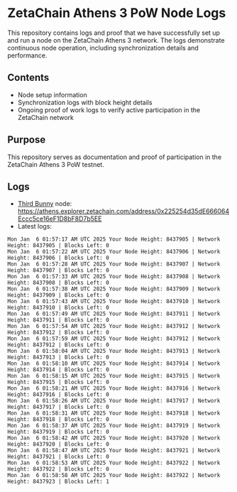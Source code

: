 # ZetaChain Athens 3 PoW Node Logs
This repository contains logs and proof that we have successfully set up and run a node on the ZetaChain Athens 3 network. The logs demonstrate continuous node operation, including synchronization details and performance.

## Contents
- Node setup information
- Synchronization logs with block height details
- Ongoing proof of work logs to verify active participation in the ZetaChain network

## Purpose
This repository serves as documentation and proof of participation in the ZetaChain Athens 3 PoW testnet.

## Logs

- [Third Bunny](https://thirdbunny.xyz/) node: https://athens.explorer.zetachain.com/address/0x225254d35dE666064Eccc5ce16eF1D8bF8D7b5EE
- Latest logs:
```
Mon Jan  6 01:57:17 AM UTC 2025 Your Node Height: 8437905 | Network Height: 8437905 | Blocks Left: 0
Mon Jan  6 01:57:22 AM UTC 2025 Your Node Height: 8437906 | Network Height: 8437906 | Blocks Left: 0
Mon Jan  6 01:57:28 AM UTC 2025 Your Node Height: 8437907 | Network Height: 8437907 | Blocks Left: 0
Mon Jan  6 01:57:33 AM UTC 2025 Your Node Height: 8437908 | Network Height: 8437908 | Blocks Left: 0
Mon Jan  6 01:57:38 AM UTC 2025 Your Node Height: 8437909 | Network Height: 8437909 | Blocks Left: 0
Mon Jan  6 01:57:43 AM UTC 2025 Your Node Height: 8437910 | Network Height: 8437910 | Blocks Left: 0
Mon Jan  6 01:57:49 AM UTC 2025 Your Node Height: 8437911 | Network Height: 8437911 | Blocks Left: 0
Mon Jan  6 01:57:54 AM UTC 2025 Your Node Height: 8437912 | Network Height: 8437912 | Blocks Left: 0
Mon Jan  6 01:57:59 AM UTC 2025 Your Node Height: 8437912 | Network Height: 8437912 | Blocks Left: 0
Mon Jan  6 01:58:04 AM UTC 2025 Your Node Height: 8437913 | Network Height: 8437913 | Blocks Left: 0
Mon Jan  6 01:58:10 AM UTC 2025 Your Node Height: 8437914 | Network Height: 8437914 | Blocks Left: 0
Mon Jan  6 01:58:15 AM UTC 2025 Your Node Height: 8437915 | Network Height: 8437915 | Blocks Left: 0
Mon Jan  6 01:58:21 AM UTC 2025 Your Node Height: 8437916 | Network Height: 8437916 | Blocks Left: 0
Mon Jan  6 01:58:26 AM UTC 2025 Your Node Height: 8437917 | Network Height: 8437917 | Blocks Left: 0
Mon Jan  6 01:58:31 AM UTC 2025 Your Node Height: 8437918 | Network Height: 8437918 | Blocks Left: 0
Mon Jan  6 01:58:37 AM UTC 2025 Your Node Height: 8437919 | Network Height: 8437919 | Blocks Left: 0
Mon Jan  6 01:58:42 AM UTC 2025 Your Node Height: 8437920 | Network Height: 8437920 | Blocks Left: 0
Mon Jan  6 01:58:47 AM UTC 2025 Your Node Height: 8437921 | Network Height: 8437921 | Blocks Left: 0
Mon Jan  6 01:58:53 AM UTC 2025 Your Node Height: 8437922 | Network Height: 8437922 | Blocks Left: 0
Mon Jan  6 01:58:58 AM UTC 2025 Your Node Height: 8437922 | Network Height: 8437923 | Blocks Left: 1
```
